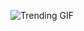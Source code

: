 
<!-- GIF_SECTION -->
![Trending GIF](https://media4.giphy.com/media/v1.Y2lkPThiYjIxNzcycmQycXI5cXV6Y3lva2N4dHJwemQxbWxsY2cwempkeW1iNzZzbGZvOSZlcD12MV9naWZzX3NlYXJjaCZjdD1n/78XCFBGOlS6keY1Bil/giphy.gif)
<!-- END_GIF_SECTION -->
